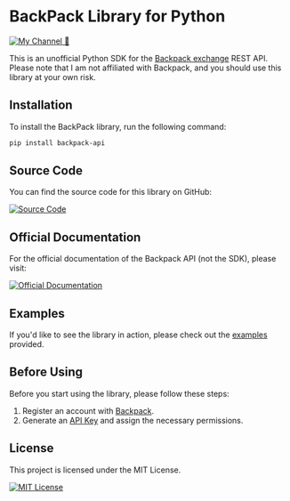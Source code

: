 # BackPack Library for Python

[![My Channel 🥰](https://img.shields.io/badge/My_Channel_🥰-0A66C2?style=for-the-badge&logo=telegram&logoColor=white)](https://t.me/web3_enjoyer_club) 

This is an unofficial Python SDK for the [Backpack exchange](https://backpack.exchange/refer/binance) REST API. Please note that I am not affiliated with Backpack, and you should use this library at your own risk.

## Installation

To install the BackPack library, run the following command:

```bash
pip install backpack-api
```

## Source Code

You can find the source code for this library on GitHub:

[![Source Code](https://img.shields.io/badge/Source_Code-GitHub-white?style=for-the-badge&logo=github)](https://github.com/MsLolita/pybackpack)

## Official Documentation

For the official documentation of the Backpack API (not the SDK), please visit:

[![Official Documentation](https://img.shields.io/badge/Official_Documentation-Backpack_Exchange-red?style=for-the-badge)](https://docs.backpack.exchange/)

## Examples

If you'd like to see the library in action, please check out the [examples](https://github.com/MsLolita/pybackpack/tree/master/examples) provided.

## Before Using

Before you start using the library, please follow these steps:

1. Register an account with [Backpack](https://backpack.exchange/refer/binance).
2. Generate an [API Key](https://backpack.exchange/settings/api-keys) and assign the necessary permissions.

## License

This project is licensed under the MIT License.

[![MIT License](https://img.shields.io/badge/License-MIT-green.svg)](https://choosealicense.com/licenses/mit/)